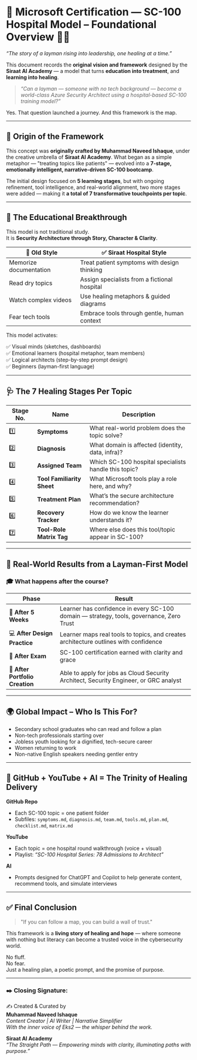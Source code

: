 
# 🏥 Microsoft Certification — SC-100 Hospital Model – Foundational Overview 🌷🧠  
_“The story of a layman rising into leadership, one healing at a time.”_

This document records the **original vision and framework** designed by the **Siraat AI Academy** — a model that turns **education into treatment**, and **learning into healing**.

> *“Can a layman — someone with no tech background — become a world-class Azure Security Architect using a hospital-based SC-100 training model?”*

Yes. That question launched a journey. And this framework is the map.

---

## 🔰 Origin of the Framework

This concept was **originally crafted by Muhammad Naveed Ishaque**, under the creative umbrella of **Siraat AI Academy**. What began as a simple metaphor — "treating topics like patients" — evolved into a **7-stage, emotionally intelligent, narrative-driven SC-100 bootcamp**.

The initial design focused on **5 learning stages**, but with ongoing refinement, tool intelligence, and real-world alignment, two more stages were added — making it **a total of 7 transformative touchpoints per topic**.

---

## 🔬 The Educational Breakthrough

This model is not traditional study.  
It is **Security Architecture through Story, Character & Clarity**.

| 🚫 Old Style                 | ✅ Siraat Hospital Style                        |
|-----------------------------|------------------------------------------------|
| Memorize documentation      | Treat patient symptoms with design thinking    |
| Read dry topics             | Assign specialists from a fictional hospital   |
| Watch complex videos        | Use healing metaphors & guided diagrams        |
| Fear tech tools             | Embrace tools through gentle, human context    |

This model activates:

✅ Visual minds (sketches, dashboards)  
✅ Emotional learners (hospital metaphor, team members)  
✅ Logical architects (step-by-step prompt design)  
✅ Beginners (layman-first language)  

---

## 🩺 The 7 Healing Stages Per Topic

| Stage No. | Name                        | Description |
|-----------|-----------------------------|-------------|
| 1️⃣ | **Symptoms**                | What real-world problem does the topic solve? |
| 2️⃣ | **Diagnosis**              | What domain is affected (identity, data, infra)? |
| 3️⃣ | **Assigned Team**          | Which SC-100 hospital specialists handle this topic? |
| 4️⃣ | **Tool Familiarity Sheet** | What Microsoft tools play a role here, and why? |
| 5️⃣ | **Treatment Plan**         | What’s the secure architecture recommendation? |
| 6️⃣ | **Recovery Tracker**       | How do we know the learner understands it? |
| 7️⃣ | **Tool-Role Matrix Tag**   | Where else does this tool/topic appear in SC-100? |

---

## 🧠 Real-World Results from a Layman-First Model

### 🎓 What happens after the course?

| Phase                           | Result                                                                                                              |
| ------------------------------- | ------------------------------------------------------------------------------------------------------------------- |
| 📘 **After 5 Weeks**            | Learner has confidence in every SC-100 domain — strategy, tools, governance, Zero Trust |
| 💻 **After Design Practice**    | Learner maps real tools to topics, and creates architecture outlines with confidence |
| 📝 **After Exam**               | SC-100 certification earned with clarity and grace |
| 💼 **After Portfolio Creation** | Able to apply for jobs as Cloud Security Architect, Security Engineer, or GRC analyst |

---

## 🌍 Global Impact – Who Is This For?

- Secondary school graduates who can read and follow a plan  
- Non-tech professionals starting over  
- Jobless youth looking for a dignified, tech-secure career  
- Women returning to work  
- Non-native English speakers needing gentler entry  

---

## 🎥 GitHub + YouTube + AI = The Trinity of Healing Delivery

**GitHub Repo**
- Each SC-100 topic = one patient folder  
- Subfiles: `symptoms.md`, `diagnosis.md`, `team.md`, `tools.md`, `plan.md`, `checklist.md`, `matrix.md`

**YouTube**
- Each topic = one hospital round walkthrough (voice + visual)  
- Playlist: *“SC-100 Hospital Series: 78 Admissions to Architect”*

**AI**
- Prompts designed for ChatGPT and Copilot to help generate content, recommend tools, and simulate interviews

---

## ✅ Final Conclusion

> "If you can follow a map, you can build a wall of trust."  

This framework is a **living story of healing and hope** — where someone with nothing but literacy can become a trusted voice in the cybersecurity world.

No fluff.  
No fear.  
Just a healing plan, a poetic prompt, and the promise of purpose.

---

### ✒️ Closing Signature:

✍️ Created & Curated by  
**Muhammad Naveed Ishaque**  
_Content Creator | AI Writer | Narrative Simplifier_  
_With the inner voice of Eks2 — the whisper behind the work._

**Siraat AI Academy**  
_“The Straight Path — Empowering minds with clarity, illuminating paths with purpose.”_
